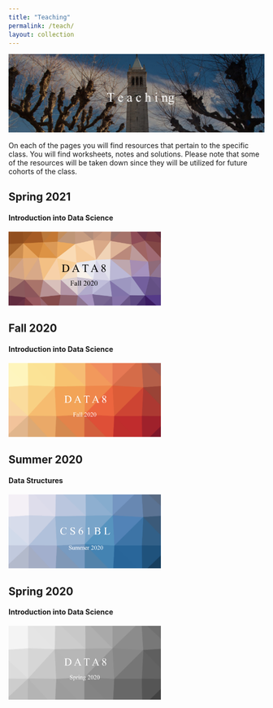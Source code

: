 ```yaml
---
title: "Teaching"
permalink: /teach/
layout: collection
---
```


![alttext](/berk.jpg)


On each of the pages you will find resources that pertain to the specific class.
You will find worksheets, notes and solutions. Please note that some of the resources will be taken down since they will be utilized for future cohorts of the class.

## Spring 2021
#### Introduction into Data Science
<a href="/categories/d8sp21/"><img src="/DATA8SP21.png" width="300"></a>

## Fall 2020
#### Introduction into Data Science
<a href="/categories/d8fa20/"><img src="/DATA8fa.png" width="300"></a>

## Summer 2020
#### Data Structures
<a href="/categories/61bl/"><img src="/CS61BL.png" width="300"></a>

## Spring 2020
#### Introduction into Data Science
<a href="/teach/"><img src="/DATA8Gray.png" width="300"></a>
